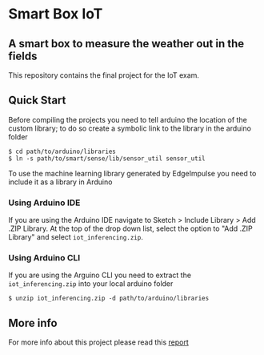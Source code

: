 # Smart Box IoT
## A smart box to measure the weather out in the fields

This repository contains the final project for the IoT exam.

## Quick Start

Before compiling the projects you need to tell arduino the location of the custom library; to do so create a symbolic link to the library in the arduino folder

```console
$ cd path/to/arduino/libraries
$ ln -s path/to/smart/sense/lib/sensor_util sensor_util
```

To use the machine learning library generated by EdgeImpulse you need to include it as a library in Arduino

### Using Arduino IDE

If you are using the Arduino IDE navigate to Sketch > Include Library > Add .ZIP Library. At the top of the drop down list, select the option to "Add .ZIP Library" and select `iot_inferencing.zip`.

### Using Arduino CLI

If you are using the Arguino CLI you need to extract the `iot_inferencing.zip` into your local arduino folder

```console
$ unzip iot_inferencing.zip -d path/to/arduino/libraries
```

## More info

For more info about this project please read this [report](https://github.com/Supercaly/smart_sense/blob/master/relazione.pdf)